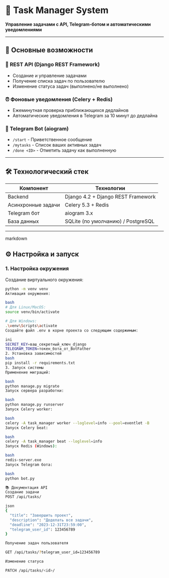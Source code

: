 # 🚀 Task Manager System

**Управление задачами с API, Telegram-ботом и автоматическими уведомлениями**

---

## 🌟 Основные возможности

### 📡 REST API (Django REST Framework)
- Создание и управление задачами
- Получение списка задач по пользователю
- Изменение статуса задач (выполнено/не выполнено)

### ⏰ Фоновые уведомления (Celery + Redis)
- Ежеминутная проверка приближающихся дедлайнов
- Автоматические уведомления в Telegram за 10 минут до дедлайна

### 🤖 Telegram Bot (aiogram)
- `/start` - Приветственное сообщение
- `/mytasks` - Список ваших активных задач
- `/done <ID>` - Отметить задачу как выполненную

---

## 🛠 Технологический стек

| Компонент       | Технологии                     |
|----------------|--------------------------------|
| Backend        | Django 4.2 + Django REST Framework |
| Асинхронные задачи | Celery 5.3 + Redis        |
| Telegram бот   | aiogram 3.x                    |
| База данных    | SQLite (по умолчанию) / PostgreSQL |

---

markdown
## ⚙️ Настройка и запуск

### 1. Настройка окружения

Создание виртуального окружения:
```bash
python -m venv venv
Активация окружения:

bash
# Для Linux/MacOS:
source venv/bin/activate

# Для Windows:
.\venv\Scripts\activate
Создайте файл .env в корне проекта со следующим содержимым:

ini
SECRET_KEY=ваш_секретный_ключ_django
TELEGRAM_TOKEN=токен_бота_от_BotFather
2. Установка зависимостей
bash
pip install -r requirements.txt
3. Запуск системы
Применение миграций:

bash
python manage.py migrate
Запуск сервера разработки:

bash
python manage.py runserver
Запуск Celery worker:

bash
celery -A task_manager worker --loglevel=info --pool=eventlet -B
Запуск Celery beat:

bash
celery -A task_manager beat --loglevel=info
Запуск Redis (Windows):

bash
redis-server.exe
Запуск Telegram бота:

bash
python bot.py

📚 Документация API
Создание задачи
POST /api/tasks/

json
{
  "title": "Завершить проект",
  "description": "Доделать все задачи",
  "deadline": "2023-12-31T23:59:00",
  "telegram_user_id": 123456789
}

Получение задач пользователя

GET /api/tasks/?telegram_user_id=123456789

Изменение статуса

PATCH /api/tasks/<id>/


